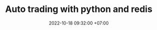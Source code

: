---
title: Auto trading with python and redis
date: 2022-10-18 09:32:00 +07:00
tags: [software development, python]
description: 
---
